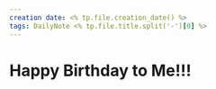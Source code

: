 ```yaml
---
creation date: <% tp.file.creation_date() %>
tags: DailyNote <% tp.file.title.split('-')[0] %>
---
```


# Happy Birthday to Me!!!